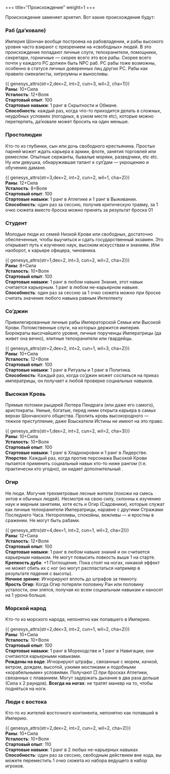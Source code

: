 +++
title="Происхождение"
weight=1
+++

Происхождение заменяет архетип. Вот какие происхождения будут:


### Раб (да’ковале)
Империя Шончан вообще построена на рабовладении, и рабы высокого уровня часто взирают с презрением на «свободных» людей. В это происхождение попадают личные слуги, телохранители, помощники, секретари, горничные — скорее всего это все рабы. Скорее всего почти у каждого PC должен быть NPC раб. PC рабы тоже возможны, особенно в статусе личных доверенных лиц других PC. Рабы как правило смекалисты, хитроумны и выносливы.

{{ genesys_attrs(str=2,dex=2, int=2, cun=3, wil=2, cha=1)}} <br/>
**Раны**: 10+Сила<br/>
**Усталость**: 12+Воля<br/>
**Стартовый опыт**: 100<br/>
**Стартовые навыки**: 1 ранг в Скрытности и Обмане.<br/>
**Способность**: каждый раз, когда что-то приходится делать в сложных, неудобных условиях (погодных, в узком месте etc), которые можно перетерпеть, да’ковале может бросить на один <span title="setback dice" class="genesys-symbol genesys-symbol-setback"></span> меньше.


### Простолюдин

Кто-то из глубинки, сын или дочь свободного крестьянина. Простых парней может ждать карьера в армии, флоте, занятия торговлей или ремеслом. Опытные сержанты, бывалые моряки, разведчики, etc etc. Ну или девушка, обнаружившая талант к сул’дам — укрощению и обучению дамане. 

{{ genesys_attrs(str=3,dex=2, int=2, cun=2, wil=1, cha=2)}} <br/>
**Раны**: 12+Сила<br/>
**Усталость**: 8+Воля<br/>
**Стартовый опыт**: 100<br/>
**Стартовые навыки**: 1 ранг в Атлетике и 1 ранг в Выживании.<br/>
**Способность**: один раз за сессию, получив критическую травму, за 1 очко сюжета вместо броска можно принять за результат броска 01

### Студент
Молодые люди из семей Низкой Крови или свободных, достаточно обеспеченные, чтобы выучиться и сдать государственный экзамен. Это открывает путь к изучению наук, высоким искусствам и знаниям. Или наоборот, к карьере офицера, чиновника. 

{{ genesys_attrs(str=1,dex=2, int=3, cun=2, wil=2, cha=2)}} <br/>
**Раны**: 8+Сила<br/>
**Усталость**: 10+Воля<br/>
**Стартовый опыт**: 100<br/>
**Стартовые навыки**: 1 ранг в любом навыке Знания, этот навык считается карьерным. 1 ранг в любом не-карьерном навыке.<br/>
**Способность**: один раз за сессию за 1 очко сюжета можно при броске считать значение любого навыка равным Интеллекту

### Со’джин

Привилегированные личные рабы Императорской Семьи или Высокой Крови. Потомственные слуги, на которых держится империя. Бюрократы высочайшего уровня, личные порученцы Императрицы (да живет она вечно), элитные телохранители или гвардейцы. 

{{ genesys_attrs(str=2,dex=2, int=2, cun=1, wil=3, cha=2)}} <br/>
**Раны**: 10+Сила<br/>
**Усталость**: 12+Воля<br/>
**Стартовый опыт**: 100<br/>
**Стартовые навыки**: 1 ранг в Ритуалы и 1 ранг в Политика.<br/>
**Способность**: Каждый раз, когда со’джин может сослаться на приказ императрицы, он получает <span title="Boost dice" class="genesys-symbol genesys-symbol-boost"></span><span title="Boost dice" class="genesys-symbol genesys-symbol-boost"></span> к любой проверке социальных навыков.

### Высокая Кровь

Прямые потомки рыцарей Лютера Пендрага (или даже его самого), аристократы. Умные, богатые, перед ними открыта карьера в самых верхах Шончанского общества. Пролить кровь высокородного — тяжкое преступление, даже Взыскатели Истины не имеют на это право.

{{ genesys_attrs(str=1,dex=2, int=2, cun=2, wil=2, cha=3)}} <br/>
**Раны**: 10+Сила<br/>
**Усталость**: 10+Воля<br/>
**Стартовый опыт**: 100<br/>
**Стартовые навыки**: 1 ранг в Хладнокровии и 1 ранг в Лидерстве.<br/>
**Упорство**: Каждый раз, когда против персонажа Высокой Крови пытается применить социальный навык кто-то ниже рангом (т.е. практически кто угодно), он кидает дополнительный <span title="setback dice" class="genesys-symbol genesys-symbol-setback"></span>.

### Огир 

Не люди. Могучие трехметровые лесные жители (похожи на смесь энтов и обычных людей). Несмотря на свою силу, склонны к изучению наук и мирным занятиям, хотя есть и Огир (Садовники), которые служат как личные телохранители Императрицы, наравне с другими Стражами Последнего Часа. Неторопливы, спокойны, вежливы — и яростны в сражении. Не могут быть рабами.

{{ genesys_attrs(str=4,dex=1, int=2, cun=1, wil=2, cha=2)}} <br/>
**Раны**: 12+Сила<br/>
**Усталость**: 12+Воля<br/>
**Стартовый опыт**: 100<br/>
**Стартовые навыки**: 1 ранг в любом навыке знаний и он считается карьерным навыком. Не могут повысить ловкость выше 1 на старте. <br/>
**Крепкость дуба**: +1 Поглощение. Пока стоят на ногах, никакой эффект не может сбить их с ног (но могут распластаться например в результате падения с высоты).<br/>
**Ночное зрение**: Игнорируют вплоть до  <span title="setback dice" class="genesys-symbol genesys-symbol-setback"></span><span title="setback dice" class="genesys-symbol genesys-symbol-setback"></span> штрафов за темноту. <br/>
**Ярость Огир**: Когда Огир потеряли половину Ран или половину усталости, они злятся, получая <span title="setback dice" class="genesys-symbol genesys-symbol-setback"></span><span title="setback dice" class="genesys-symbol genesys-symbol-setback"></span> ко всем социальным навыкам и наносят на 1 урона больше.

### Морской народ

Кто-то из морского народа, непонятно как попавшего в Империю.

{{ genesys_attrs(str=2,dex=3, int=2, cun=1, wil=2, cha=2)}} <br/>
**Раны**: 10+Сила<br/>
**Усталость**: 10+Воля<br/>
**Стартовый опыт**: 100<br/>
**Стартовые навыки**: 1 ранг в Мореходстве и 1 ранг в Навигации, они считаются карьерными навыками. <br/>
**Рождены на воде**: Игнорируют штрафы <span title="setback dice" class="genesys-symbol genesys-symbol-setback"></span>, связанные с морем, качкой, ветром, дождем, высотой, узкими мостиками и подобными «корабельными» условиями. Получают □ при бросках Атлетики, связанных с плаванием. Могут задержать дыхание в два раза дольше (Сила х 2 раундов).
**Всегда на ногах**: не тратят маневр на то, чтобы подняться на ноги.

### Люди с востока

Кто-то из жителей восточного континента, непонятно как попавший в Империю.

{{ genesys_attrs(str=2,dex=2, int=2, cun=2, wil=2, cha=2)}} <br/>
**Раны**: 10+Сила<br/>
**Усталость**: 10+Воля<br/>
**Стартовый опыт**: 110<br/>
**Стартовые навыки**: 1 ранг в 2 любых не-карьерных навыках<br/>
**Способность**: один раз за сессию, свободным действием вне хода, вы можете переместить 1 очко сюжета из набора ведущего в набор игроков.